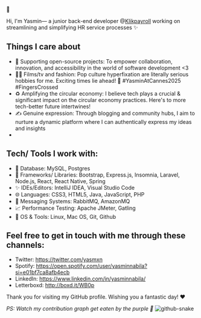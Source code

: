 👻

Hi, I'm Yasmin— a junior back-end developer @[Klikpayroll](https://klikpayroll.com/) working on streamlining and simplifying HR service processes ✨

## Things I care about
- 🌱 Supporting open-source projects: To empower collaboration, innovation, and accessibility in the world of software development <3
- 🎥👗 Films/tv and fashion: Pop culture hyperfixation are literally serious hobbies for me. Exciting times lie ahead! 🙇 #YasminAtCannes2025 #FingersCrossed
- ♻️ Amplifying the circular economy: I believe tech plays a crucial & significant impact on the circular economy practices. Here's to more tech-better future intertwines!
- ✍️ Genuine expression: Through blogging and community hubs, I aim to nurture a dynamic platform where I can authentically express my ideas and insights
- 
## Tech/ Tools I work with:
- 🔮 Database: MySQL, Postgres
- 🎨 Frameworks/ Libraries: Bootstrap, Express.js, Insomnia, Laravel, Node.js, React, React Native, Spring
- ✨ IDEs/Editors: IntelliJ IDEA, Visual Studio Code
- 🌐 Languages: CSS3, HTML5, Java, JavaScript, PHP
- 💌 Messaging Systems: RabbitMQ, AmazonMQ
- 📈 Performance Testing: Apache JMeter, Gatling
- 🔧 OS & Tools: Linux, Mac OS, Git, Github

## Feel free to get in touch with me through these channels:
- Twitter: https://twitter.com/yasmxn
- Spotify: https://open.spotify.com/user/yasminnabila?si=e01bf7ca8afb4ecb
- LinkedIn: https://www.linkedin.com/in/yasminnabila/
- Letterboxd: http://boxd.it/WB0p
  
Thank you for visiting my GitHub profile. Wishing you a fantastic day! ♥️

_PS: Watch my contribution graph get eaten by the purple 🐍_
<picture>
  <source media="(prefers-color-scheme: dark)" srcset="https://github.com/yasminnabila/yasminnabila/blob/output/github-contribution-grid-snake-dark.svg" />
  <source media="(prefers-color-scheme: light)" srcset="https://github.com/yasminnabila/yasminnabila/blob/output/github-contribution-grid-snake.svg" />
  <img alt="github-snake" src="https://github.com/yasminnabila/yasminnabila/blob/output/github-contribution-grid-snake.svg" />
</picture>

<!--
**yasminnabila/yasminnabila** is a ✨ _special_ ✨ repository because its `README.md` (this file) appears on your GitHub profile.

Here are some ideas to get you started:

- 🔭 I’m currently working on ...
- 🌱 I’m currently learning ...
- 👯 I’m looking to collaborate on ...
- 🤔 I’m looking for help with ...
- 💬 Ask me about ...
- 📫 How to reach me: ...
- 😄 Pronouns: ...
- ⚡ Fun fact: ...
-->
